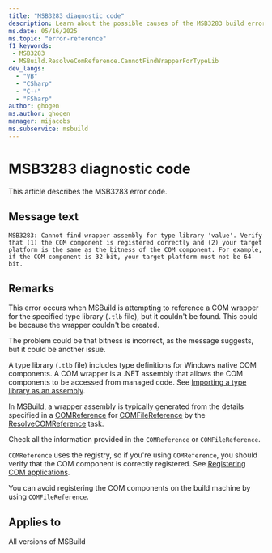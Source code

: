 ```yaml
---
title: "MSB3283 diagnostic code"
description: Learn about the possible causes of the MSB3283 build error, and get troubleshooting tips.
ms.date: 05/16/2025
ms.topic: "error-reference"
f1_keywords:
 - MSB3283
 - MSBuild.ResolveComReference.CannotFindWrapperForTypeLib
dev_langs:
  - "VB"
  - "CSharp"
  - "C++"
  - "FSharp"
author: ghogen
ms.author: ghogen
manager: mijacobs
ms.subservice: msbuild
---
```


# MSB3283 diagnostic code

<!-- :::ErrorDefinitionDescription::: -->
<!-- :::editable-content name="introDescription"::: -->
This article describes the MSB3283 error code.
<!-- :::editable-content-end::: -->

## Message text

<!-- :::editable-content name="messageText"::: -->
`MSB3283: Cannot find wrapper assembly for type library 'value'. Verify that (1) the COM component is registered correctly and (2) your target platform is the same as the bitness of the COM component. For example, if the COM component is 32-bit, your target platform must not be 64-bit.`
<!-- :::editable-content-end::: -->
<!-- MSB3283: Cannot find wrapper assembly for type library "{0}". Verify that (1) the COM component is registered correctly and (2) your target platform is the same as the bitness of the COM component. For example, if the COM component is 32-bit, your target platform must not be 64-bit. -->

<!-- :::editable-content name="postOutputDescription"::: -->
## Remarks

This error occurs when MSBuild is attempting to reference a COM wrapper for the specified type library (`.tlb` file), but it couldn't be found. This could be because the wrapper couldn't be created.

The problem could be that bitness is incorrect, as the message suggests, but it could be another issue.

A type library (`.tlb` file) includes type definitions for Windows native COM components. A COM wrapper is a .NET assembly that allows the COM components to be accessed from managed code. See [Importing a type library as an assembly](/dotnet/framework/interop/importing-a-type-library-as-an-assembly).

In MSBuild, a wrapper assembly is typically generated from the details specified in a [COMReference](../common-msbuild-project-items.md#comreference) for [COMFileReference](../common-msbuild-project-items.md#comfilereference) by the [ResolveCOMReference](../resolvecomreference-task.md) task.

Check all the information provided in the `COMReference` or `COMFileReference`.

`COMReference` uses the registry, so if you're using `COMReference`, you should verify that the COM component is correctly registered. See [Registering COM applications](/windows/win32/com/registering-com-applications).

You can avoid registering the COM components on the build machine by using `COMFileReference`.
<!-- :::editable-content-end::: -->
<!-- :::ErrorDefinitionDescription-end::: -->

## Applies to

All versions of MSBuild
